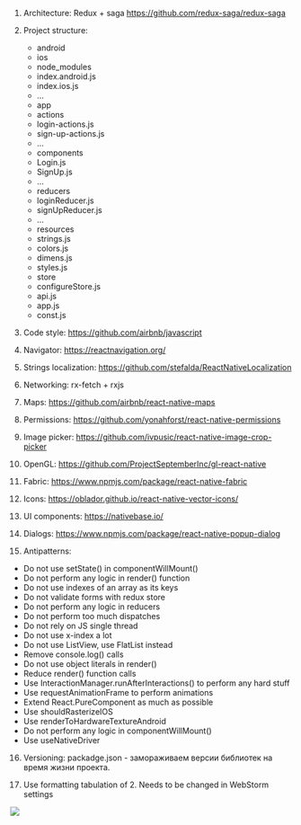 1. Architecture: Redux + saga https://github.com/redux-saga/redux-saga

2. Project structure:
   - android
   - ios
   - node_modules
   - index.android.js
   - index.ios.js
   - …
   - app
    - actions
     - login-actions.js
     - sign-up-actions.js
     - …
    - components
     - Login.js
     - SignUp.js
     - …
    - reducers
     - loginReducer.js
     - signUpReducer.js
     - …
    - resources
     - strings.js
     - colors.js
     - dimens.js
     - styles.js
    - store
     - configureStore.js
    - api.js
    - app.js
    - const.js

3. Code style: https://github.com/airbnb/javascript

4. Navigator: https://reactnavigation.org/

5. Strings localization: https://github.com/stefalda/ReactNativeLocalization

6. Networking: rx-fetch + rxjs

7. Maps: https://github.com/airbnb/react-native-maps

8. Permissions: https://github.com/yonahforst/react-native-permissions

9. Image picker: https://github.com/ivpusic/react-native-image-crop-picker

10. OpenGL: https://github.com/ProjectSeptemberInc/gl-react-native

11. Fabric: https://www.npmjs.com/package/react-native-fabric

12. Icons: https://oblador.github.io/react-native-vector-icons/

13. UI components: https://nativebase.io/

14. Dialogs: https://www.npmjs.com/package/react-native-popup-dialog

15. Antipatterns:
  - Do not use setState() in componentWillMount()
  - Do not perform any logic in render() function
  - Do not use indexes of an array as its keys
  - Do not validate forms with redux store
  - Do not perform any logic in reducers
  - Do not perform too much dispatches
  - Do not rely on JS single thread
  - Do not use x-index a lot
  - Do not use ListView, use FlatList instead
  - Remove console.log() calls
  - Do not use object literals in render()
  - Reduce render() function calls
  - Use InteractionManager.runAfterInteractions() to perform any hard stuff
  - Use requestAnimationFrame to perform animations
  - Extend React.PureComponent as much as possible
  - Use shouldRasterizeIOS
  - Use renderToHardwareTextureAndroid
  - Do not perform any logic in componentWillMount()
  - Use useNativeDriver
16. Versioning: packadge.json - замораживаем версии библиотек на время жизни проекта.

17. Use formatting tabulation of 2. Needs to be changed in WebStorm settings

![](https://lh6.googleusercontent.com/05rcRv9E2RN1emBzVDOQEdrj_YSe1Jj90ILoCgOyUms73JPcO9qWcTy0CGg-d_o-AHMbYB2w_pId_9_b5E7UV3kTcuUtFMA6gHTBDRZ2_YUug26aFSVx-9nnU70-QU6XMm1TAjJN)

